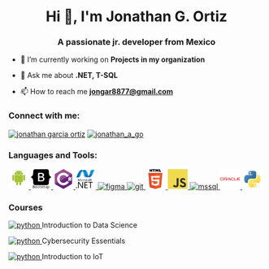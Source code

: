 <h1 align="center">Hi 👋, I'm Jonathan G. Ortiz</h1>
<h3 align="center">A passionate jr. developer from Mexico</h3>

- 🔭 I’m currently working on **Projects in my organization**

- 💬 Ask me about **.NET, T-SQL**

- 📫 How to reach me **jongar8877@gmail.com**

<h3 align="left">Connect with me:</h3>
<p align="left">
<a href="https://linkedin.com/in/jonathan garcia ortiz" target="blank"><img align="center" src="https://raw.githubusercontent.com/rahuldkjain/github-profile-readme-generator/master/src/images/icons/Social/linked-in-alt.svg" alt="jonathan garcia ortiz" height="30" width="40" /></a>
<a href="https://instagram.com/jonathan_a_go" target="blank"><img align="center" src="https://raw.githubusercontent.com/rahuldkjain/github-profile-readme-generator/master/src/images/icons/Social/instagram.svg" alt="jonathan_a_go" height="30" width="40" /></a>
</p>

<h3 align="left">Languages and Tools:</h3>
<p align="left"> <a href="https://developer.android.com" target="_blank" rel="noreferrer"> <img src="https://raw.githubusercontent.com/devicons/devicon/master/icons/android/android-original-wordmark.svg" alt="android" width="40" height="40"/> </a> <a href="https://getbootstrap.com" target="_blank" rel="noreferrer"> <img src="https://raw.githubusercontent.com/devicons/devicon/master/icons/bootstrap/bootstrap-plain-wordmark.svg" alt="bootstrap" width="40" height="40"/> </a> <a href="https://www.w3schools.com/cs/" target="_blank" rel="noreferrer"> <img src="https://raw.githubusercontent.com/devicons/devicon/master/icons/csharp/csharp-original.svg" alt="csharp" width="40" height="40"/> </a> <a href="https://dotnet.microsoft.com/" target="_blank" rel="noreferrer"> <img src="https://raw.githubusercontent.com/devicons/devicon/master/icons/dot-net/dot-net-original-wordmark.svg" alt="dotnet" width="40" height="40"/> </a> <a href="https://www.figma.com/" target="_blank" rel="noreferrer"> <img src="https://www.vectorlogo.zone/logos/figma/figma-icon.svg" alt="figma" width="40" height="40"/> </a> <a href="https://git-scm.com/" target="_blank" rel="noreferrer"> <img src="https://www.vectorlogo.zone/logos/git-scm/git-scm-icon.svg" alt="git" width="40" height="40"/> </a> <a href="https://www.w3.org/html/" target="_blank" rel="noreferrer"> <img src="https://raw.githubusercontent.com/devicons/devicon/master/icons/html5/html5-original-wordmark.svg" alt="html5" width="40" height="40"/> </a> <a href="https://developer.mozilla.org/en-US/docs/Web/JavaScript" target="_blank" rel="noreferrer"> <img src="https://raw.githubusercontent.com/devicons/devicon/master/icons/javascript/javascript-original.svg" alt="javascript" width="40" height="40"/> </a> <a href="https://www.microsoft.com/en-us/sql-server" target="_blank" rel="noreferrer"> <img src="https://www.svgrepo.com/show/303229/microsoft-sql-server-logo.svg" alt="mssql" width="40" height="40"/> </a> <a href="https://www.oracle.com/" target="_blank" rel="noreferrer"> <img src="https://raw.githubusercontent.com/devicons/devicon/master/icons/oracle/oracle-original.svg" alt="oracle" width="40" height="40"/> </a> <a href="https://www.python.org" target="_blank" rel="noreferrer"> <img src="https://raw.githubusercontent.com/devicons/devicon/master/icons/python/python-original.svg" alt="python" width="40" height="40"/> </a> 
</p>

<h3 align="left">Courses</h3>
<p align="left">
<a href="https://www.credly.com/badges/2b70bd0e-cf74-43a6-84bd-b2fb9b08de85/public_url" target="_blank" rel="noreferrer"> <img src="https://img.shields.io/badge/cisco-%23049fd9.svg" alt="python" width="40" height="40"/> </a>   
      Introduction to Data Science
</p>

<p align="left">
<a href="https://www.credly.com/badges/2d2a5750-4426-4d61-9f84-a46a394cb7d4/public_url" target="_blank" rel="noreferrer"> <img src="https://img.shields.io/badge/cisco-%23049fd9.svg" alt="python" width="40" height="40"/> </a> 
      Cybersecurity Essentials
</p>

<p align="left">
<a href="https://www.credly.com/badges/8523415e-9b1d-42d0-88e3-c44686b09b4e/public_url" target="_blank" rel="noreferrer"> <img src="https://img.shields.io/badge/cisco-%23049fd9.svg" alt="python" width="40" height="40"/> </a> 
      Introduction to IoT
</p>


